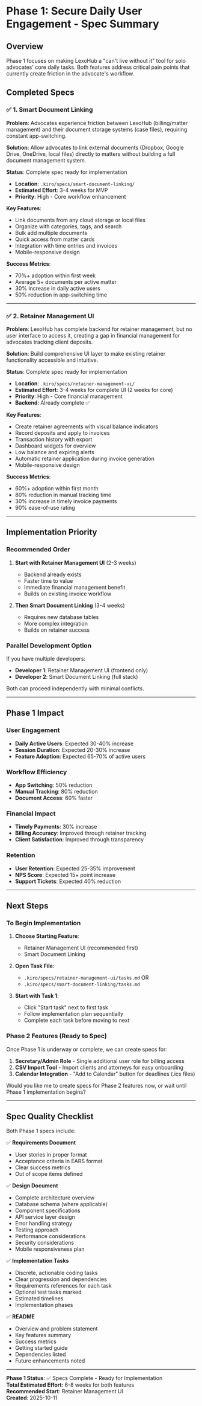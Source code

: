 # Phase 1: Secure Daily User Engagement - Spec Summary

## Overview

Phase 1 focuses on making LexoHub a "can't live without it" tool for solo advocates' core daily tasks. Both features address critical pain points that currently create friction in the advocate's workflow.

## Completed Specs

### ✅ 1. Smart Document Linking

**Problem**: Advocates experience friction between LexoHub (billing/matter management) and their document storage systems (case files), requiring constant app-switching.

**Solution**: Allow advocates to link external documents (Dropbox, Google Drive, OneDrive, local files) directly to matters without building a full document management system.

**Status**: Complete spec ready for implementation
- **Location**: `.kiro/specs/smart-document-linking/`
- **Estimated Effort**: 3-4 weeks for MVP
- **Priority**: High - Core workflow enhancement

**Key Features**:
- Link documents from any cloud storage or local files
- Organize with categories, tags, and search
- Bulk add multiple documents
- Quick access from matter cards
- Integration with time entries and invoices
- Mobile-responsive design

**Success Metrics**:
- 70%+ adoption within first week
- Average 5+ documents per active matter
- 30% increase in daily active users
- 50% reduction in app-switching time

---

### ✅ 2. Retainer Management UI

**Problem**: LexoHub has complete backend for retainer management, but no user interface to access it, creating a gap in financial management for advocates tracking client deposits.

**Solution**: Build comprehensive UI layer to make existing retainer functionality accessible and intuitive.

**Status**: Complete spec ready for implementation
- **Location**: `.kiro/specs/retainer-management-ui/`
- **Estimated Effort**: 3-4 weeks for complete UI (2 weeks for core)
- **Priority**: High - Core financial management
- **Backend**: Already complete ✅

**Key Features**:
- Create retainer agreements with visual balance indicators
- Record deposits and apply to invoices
- Transaction history with export
- Dashboard widgets for overview
- Low balance and expiring alerts
- Automatic retainer application during invoice generation
- Mobile-responsive design

**Success Metrics**:
- 60%+ adoption within first month
- 80% reduction in manual tracking time
- 30% increase in timely invoice payments
- 90% ease-of-use rating

---

## Implementation Priority

### Recommended Order

1. **Start with Retainer Management UI** (2-3 weeks)
   - Backend already exists
   - Faster time to value
   - Immediate financial management benefit
   - Builds on existing invoice workflow

2. **Then Smart Document Linking** (3-4 weeks)
   - Requires new database tables
   - More complex integration
   - Builds on retainer success

### Parallel Development Option

If you have multiple developers:
- **Developer 1**: Retainer Management UI (frontend only)
- **Developer 2**: Smart Document Linking (full stack)

Both can proceed independently with minimal conflicts.

---

## Phase 1 Impact

### User Engagement
- **Daily Active Users**: Expected 30-40% increase
- **Session Duration**: Expected 20-30% increase
- **Feature Adoption**: Expected 65-70% of active users

### Workflow Efficiency
- **App Switching**: 50% reduction
- **Manual Tracking**: 80% reduction
- **Document Access**: 60% faster

### Financial Impact
- **Timely Payments**: 30% increase
- **Billing Accuracy**: Improved through retainer tracking
- **Client Satisfaction**: Improved through transparency

### Retention
- **User Retention**: Expected 25-35% improvement
- **NPS Score**: Expected 15+ point increase
- **Support Tickets**: Expected 40% reduction

---

## Next Steps

### To Begin Implementation

1. **Choose Starting Feature**:
   - Retainer Management UI (recommended first)
   - Smart Document Linking

2. **Open Task File**:
   - `.kiro/specs/retainer-management-ui/tasks.md` OR
   - `.kiro/specs/smart-document-linking/tasks.md`

3. **Start with Task 1**:
   - Click "Start task" next to first task
   - Follow implementation plan sequentially
   - Complete each task before moving to next

### Phase 2 Features (Ready to Spec)

Once Phase 1 is underway or complete, we can create specs for:

1. **Secretary/Admin Role** - Single additional user role for billing access
2. **CSV Import Tool** - Import clients and attorneys for easy onboarding
3. **Calendar Integration** - "Add to Calendar" button for deadlines (.ics files)

Would you like me to create specs for Phase 2 features now, or wait until Phase 1 implementation begins?

---

## Spec Quality Checklist

Both Phase 1 specs include:

✅ **Requirements Document**
- User stories in proper format
- Acceptance criteria in EARS format
- Clear success metrics
- Out of scope items defined

✅ **Design Document**
- Complete architecture overview
- Database schema (where applicable)
- Component specifications
- API service layer design
- Error handling strategy
- Testing approach
- Performance considerations
- Security considerations
- Mobile responsiveness plan

✅ **Implementation Tasks**
- Discrete, actionable coding tasks
- Clear progression and dependencies
- Requirements references for each task
- Optional test tasks marked
- Estimated timelines
- Implementation phases

✅ **README**
- Overview and problem statement
- Key features summary
- Success metrics
- Getting started guide
- Dependencies listed
- Future enhancements noted

---

**Phase 1 Status**: ✅ Specs Complete - Ready for Implementation  
**Total Estimated Effort**: 6-8 weeks for both features  
**Recommended Start**: Retainer Management UI  
**Created**: 2025-10-11
